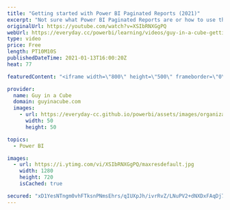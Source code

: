 ```yaml
---
title: "Getting started with Power BI Paginated Reports (2021)"
excerpt: "Not sure what Power BI Paginated Reports are or how to use them? Patrick walks you through and points you to some great resources to get up and running quickly.  Power BI Paginated Reports require either Power BI Premium Per User or Power BI Premium capacity.  Paginated Report In a Day: https://docs.microsoft.com/power-bi/learning-catalog/paginated-reports-online-course"
originalUrl: https://youtube.com/watch?v=XSIbRNXGgPQ
webUrl: https://everyday.cc/powerbi/learning/videos/guy-in-a-cube-getting-started-with-power-bi-paginated-reports-2021/
type: video
price: Free
length: PT10M10S
publishedDateTime: 2021-01-13T16:00:20Z
heat: 77

featuredContent: "<iframe width=\"800\" height=\"500\" frameborder=\"0\" src=\"https://www.youtube.com/embed/XSIbRNXGgPQ\" allow=\"accelerometer; autoplay; encrypted-media; gyroscope; picture-in-picture\" allowfullscreen></iframe>"

provider:
  name: Guy in a Cube
  domain: guyinacube.com
  images:
    - url: https://everyday-cc.github.io/powerbi/assets/images/organizations/guyinacube.com-50x50.jpg
      width: 50
      height: 50

topics:
  - Power BI

images:
  - url: https://i.ytimg.com/vi/XSIbRNXGgPQ/maxresdefault.jpg
    width: 1280
    height: 720
    isCached: true

secured: "xD1YesNTngm0vhFTksnPNmsEhrs/qIUXpJh/ivrRvZ/LNuPV2+dNXDxFAqDj7Jr74l7rPj+xsYN/1b2Dvzp8EgZU1hImPPRh9OBNpoxmu7TrfmL42QyyE+QCaXjQ6y6BSlyAJxqpSHahUuQCKkrNhiQKKiq9EZZNzUwPBoBS7ZAr5V4EWcsjsElGIrfdfyBtgTIWluq47nyob6VJb8X4sIPliTBylAoPC3UNH6IUZ2GmLU3ITRne8FD4BqThqtQ78feCNeMfhewy25jEtvBk63soMWPOeFbWilgBzA6idaAr+43LUf6TkJDs9bfqXkt16PXXnzu+tJfOuxBvYxkPbTBXOhdHjQxLyn8wpemnsCZdmDwew8yYPUNnHnrF8cWgmg6D+4vnf7aP1I8AviL3uEd+9DxMS28OsiKUYKCI8+M=;Rr4W51SSfYDKWPKSU+fCtg=="
---
```



